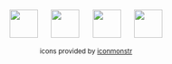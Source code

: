<br>
<div align="center">

<a href="https://github.com/vladdeSV"><img src="https://public.vladde.net/iconmonstr/github.svg" width="50"></a>&nbsp;&nbsp;&nbsp;&nbsp;&nbsp;
<a href="https://twitter.com/vladdeSV"><img src="https://public.vladde.net/iconmonstr/twitter.svg" width="50"></a>&nbsp;&nbsp;&nbsp;&nbsp;&nbsp;
<a href="https://www.instagram.com/vladdesv/"><img src="https://public.vladde.net/iconmonstr/instagram.svg" width="50"></a>&nbsp;&nbsp;&nbsp;&nbsp;&nbsp;
<a href="https://www.youtube.com/channel/UC2rTBbXG_NwMVgtnSM0ErgQ"><img src="https://public.vladde.net/iconmonstr/youtube.svg" width="50"></a>

<sub>icons provided by [iconmonstr](https://iconmonstr.com/)</sub>

</div>
